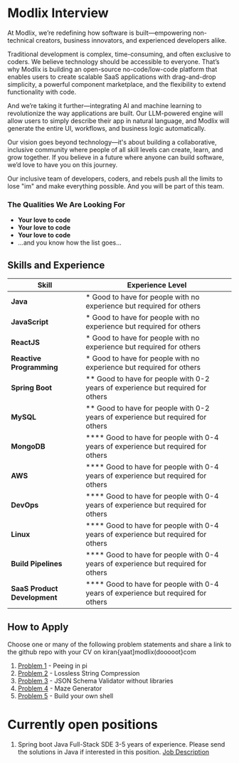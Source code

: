 # Modlix Interview

At Modlix, we’re redefining how software is built—empowering non-technical creators, business innovators, and experienced developers alike.  

Traditional development is complex, time-consuming, and often exclusive to coders. We believe technology should be accessible to everyone. That’s why Modlix is building an open-source no-code/low-code platform that enables users to create scalable SaaS applications with drag-and-drop simplicity, a powerful component marketplace, and the flexibility to extend functionality with code.  

And we’re taking it further—integrating AI and machine learning to revolutionize the way applications are built. Our LLM-powered engine will allow users to simply describe their app in natural language, and Modlix will generate the entire UI, workflows, and business logic automatically.  

Our vision goes beyond technology—it's about building a collaborative, inclusive community where people of all skill levels can create, learn, and grow together. If you believe in a future where anyone can build software, we’d love to have you on this journey.  

Our inclusive team of developers, coders, and rebels push all the limits to lose "im" and make everything possible. And you will be part of this team.  

### The Qualities We Are Looking For

- **Your love to code**  
- **Your love to code**  
- **Your love to code**  
- ...and you know how the list goes...  

## Skills and Experience

| Skill | Experience Level |
|-------|----------------|
| **Java** | * Good to have for people with no experience but required for others |
| **JavaScript** | * Good to have for people with no experience but required for others |
| **ReactJS** | * Good to have for people with no experience but required for others |
| **Reactive Programming** | * Good to have for people with no experience but required for others |
| **Spring Boot** | ** Good to have for people with 0-2 years of experience but required for others |
| **MySQL** | ** Good to have for people with 0-2 years of experience but required for others |
| **MongoDB** | **** Good to have for people with 0-4 years of experience but required for others |
| **AWS** | **** Good to have for people with 0-4 years of experience but required for others |
| **DevOps** | **** Good to have for people with 0-4 years of experience but required for others |
| **Linux** | **** Good to have for people with 0-4 years of experience but required for others |
| **Build Pipelines** | **** Good to have for people with 0-4 years of experience but required for others |
| **SaaS Product Development** | **** Good to have for people with 0-4 years of experience but required for others |

## How to Apply

Choose one or many of the following problem statements and share a link to the github repo with your CV on kiran{yaat]modlix(dooooot}com

1. [Problem 1](SDE/CH001/Peeing%20in%20pi.md) - Peeing in pi
2. [Problem 2](SDE/CH002/Lossless%20String%20Compression.md) - Lossless String Compression
3. [Problem 3](SDE/CH003/JSON%20Schema%20Validator%20(Without%20Libraries).md) - JSON Schema Validator without libraries
4. [Problem 4](SDE/CH004/Maze%20Generator.md) - Maze Generator
5. [Problem 5](SDE/CH005/Build%20Your%20Own%20Shell.md) - Build your own shell  

# Currently open positions

1. Spring boot Java Full-Stack SDE 3-5 years of experience. Please send the solutions in Java if interested in this position. [Job Description](JD/SDE%20JD.pdf)
